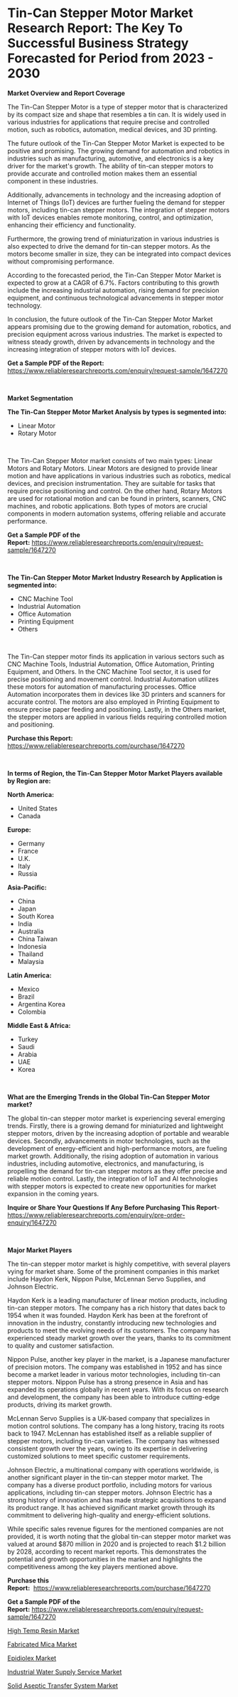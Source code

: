 <p><h1>Tin-Can Stepper Motor Market Research Report: The Key To Successful Business Strategy Forecasted for Period from 2023 - 2030</h1></p><p><strong>Market Overview and Report Coverage</strong></p>
<p><p>The Tin-Can Stepper Motor is a type of stepper motor that is characterized by its compact size and shape that resembles a tin can. It is widely used in various industries for applications that require precise and controlled motion, such as robotics, automation, medical devices, and 3D printing.</p><p>The future outlook of the Tin-Can Stepper Motor Market is expected to be positive and promising. The growing demand for automation and robotics in industries such as manufacturing, automotive, and electronics is a key driver for the market's growth. The ability of tin-can stepper motors to provide accurate and controlled motion makes them an essential component in these industries.</p><p>Additionally, advancements in technology and the increasing adoption of Internet of Things (IoT) devices are further fueling the demand for stepper motors, including tin-can stepper motors. The integration of stepper motors with IoT devices enables remote monitoring, control, and optimization, enhancing their efficiency and functionality.</p><p>Furthermore, the growing trend of miniaturization in various industries is also expected to drive the demand for tin-can stepper motors. As the motors become smaller in size, they can be integrated into compact devices without compromising performance.</p><p>According to the forecasted period, the Tin-Can Stepper Motor Market is expected to grow at a CAGR of 6.7%. Factors contributing to this growth include the increasing industrial automation, rising demand for precision equipment, and continuous technological advancements in stepper motor technology.</p><p>In conclusion, the future outlook of the Tin-Can Stepper Motor Market appears promising due to the growing demand for automation, robotics, and precision equipment across various industries. The market is expected to witness steady growth, driven by advancements in technology and the increasing integration of stepper motors with IoT devices.</p></p>
<p><strong>Get a Sample PDF of the Report:</strong> <a href="https://www.reliableresearchreports.com/enquiry/request-sample/1647270">https://www.reliableresearchreports.com/enquiry/request-sample/1647270</a></p>
<p>&nbsp;</p>
<p><strong>Market Segmentation</strong></p>
<p><strong>The Tin-Can Stepper Motor Market Analysis by types is segmented into:</strong></p>
<p><ul><li>Linear Motor</li><li>Rotary Motor</li></ul></p>
<p>&nbsp;</p>
<p><p>The Tin-Can Stepper Motor market consists of two main types: Linear Motors and Rotary Motors. Linear Motors are designed to provide linear motion and have applications in various industries such as robotics, medical devices, and precision instrumentation. They are suitable for tasks that require precise positioning and control. On the other hand, Rotary Motors are used for rotational motion and can be found in printers, scanners, CNC machines, and robotic applications. Both types of motors are crucial components in modern automation systems, offering reliable and accurate performance.</p></p>
<p><strong>Get a Sample PDF of the Report:</strong>&nbsp;<a href="https://www.reliableresearchreports.com/enquiry/request-sample/1647270">https://www.reliableresearchreports.com/enquiry/request-sample/1647270</a></p>
<p>&nbsp;</p>
<p><strong>The Tin-Can Stepper Motor Market Industry Research by Application is segmented into:</strong></p>
<p><ul><li>CNC Machine Tool</li><li>Industrial Automation</li><li>Office Automation</li><li>Printing Equipment</li><li>Others</li></ul></p>
<p>&nbsp;</p>
<p><p>The Tin-Can stepper motor finds its application in various sectors such as CNC Machine Tools, Industrial Automation, Office Automation, Printing Equipment, and Others. In the CNC Machine Tool sector, it is used for precise positioning and movement control. Industrial Automation utilizes these motors for automation of manufacturing processes. Office Automation incorporates them in devices like 3D printers and scanners for accurate control. The motors are also employed in Printing Equipment to ensure precise paper feeding and positioning. Lastly, in the Others market, the stepper motors are applied in various fields requiring controlled motion and positioning.</p></p>
<p><strong>Purchase this Report:</strong>&nbsp; <a href="https://www.reliableresearchreports.com/purchase/1647270">https://www.reliableresearchreports.com/purchase/1647270</a></p>
<p>&nbsp;</p>
<p><strong>In terms of Region, the Tin-Can Stepper Motor Market Players available by Region are:</strong></p>
<p>
    <p> <strong> North America: </strong>
        <ul>
            <li>United States</li>
            <li>Canada</li>
        </ul>
        </p> 
    <p> <strong> Europe: </strong>
        <ul>
            <li>Germany</li>
            <li>France</li>
            <li>U.K.</li>
            <li>Italy</li>
            <li>Russia</li>
        </ul>
        </p> 
    <p> <strong> Asia-Pacific: </strong>
        <ul>
            <li>China</li>
            <li>Japan</li>
            <li>South Korea</li>
            <li>India</li>
            <li>Australia</li>
            <li>China Taiwan</li>
            <li>Indonesia</li>
            <li>Thailand</li>
            <li>Malaysia</li>
        </ul>
        </p> 
    <p> <strong> Latin America: </strong>
        <ul>
            <li>Mexico</li>
            <li>Brazil</li>
            <li>Argentina Korea</li>
            <li>Colombia</li>
        </ul>
        </p> 
    <p> <strong> Middle East & Africa: </strong>
        <ul>
            <li>Turkey</li>
            <li>Saudi</li>
            <li>Arabia</li>
            <li>UAE</li>
            <li>Korea</li>
        </ul>
    </p>
    </p>
<p>&nbsp;</p>
<p><strong>What are the Emerging Trends in the Global Tin-Can Stepper Motor market?</strong></p>
<p><p>The global tin-can stepper motor market is experiencing several emerging trends. Firstly, there is a growing demand for miniaturized and lightweight stepper motors, driven by the increasing adoption of portable and wearable devices. Secondly, advancements in motor technologies, such as the development of energy-efficient and high-performance motors, are fueling market growth. Additionally, the rising adoption of automation in various industries, including automotive, electronics, and manufacturing, is propelling the demand for tin-can stepper motors as they offer precise and reliable motion control. Lastly, the integration of IoT and AI technologies with stepper motors is expected to create new opportunities for market expansion in the coming years.</p></p>
<p><strong>Inquire or Share Your Questions If Any Before Purchasing This Report</strong>- <a href="https://www.reliableresearchreports.com/enquiry/pre-order-enquiry/1647270">https://www.reliableresearchreports.com/enquiry/pre-order-enquiry/1647270</a></p>
<p>&nbsp;</p>
<p><strong>Major Market Players</strong></p>
<p><p>The tin-can stepper motor market is highly competitive, with several players vying for market share. Some of the prominent companies in this market include Haydon Kerk, Nippon Pulse, McLennan Servo Supplies, and Johnson Electric.</p><p>Haydon Kerk is a leading manufacturer of linear motion products, including tin-can stepper motors. The company has a rich history that dates back to 1954 when it was founded. Haydon Kerk has been at the forefront of innovation in the industry, constantly introducing new technologies and products to meet the evolving needs of its customers. The company has experienced steady market growth over the years, thanks to its commitment to quality and customer satisfaction.</p><p>Nippon Pulse, another key player in the market, is a Japanese manufacturer of precision motors. The company was established in 1952 and has since become a market leader in various motor technologies, including tin-can stepper motors. Nippon Pulse has a strong presence in Asia and has expanded its operations globally in recent years. With its focus on research and development, the company has been able to introduce cutting-edge products, driving its market growth.</p><p>McLennan Servo Supplies is a UK-based company that specializes in motion control solutions. The company has a long history, tracing its roots back to 1947. McLennan has established itself as a reliable supplier of stepper motors, including tin-can varieties. The company has witnessed consistent growth over the years, owing to its expertise in delivering customized solutions to meet specific customer requirements.</p><p>Johnson Electric, a multinational company with operations worldwide, is another significant player in the tin-can stepper motor market. The company has a diverse product portfolio, including motors for various applications, including tin-can stepper motors. Johnson Electric has a strong history of innovation and has made strategic acquisitions to expand its product range. It has achieved significant market growth through its commitment to delivering high-quality and energy-efficient solutions.</p><p>While specific sales revenue figures for the mentioned companies are not provided, it is worth noting that the global tin-can stepper motor market was valued at around $870 million in 2020 and is projected to reach $1.2 billion by 2028, according to recent market reports. This demonstrates the potential and growth opportunities in the market and highlights the competitiveness among the key players mentioned above.</p></p>
<p><strong>Purchase this Report:</strong>&nbsp;&nbsp;<a href="https://www.reliableresearchreports.com/purchase/1647270">https://www.reliableresearchreports.com/purchase/1647270</a></p>
<p></p>
<p><strong>Get a Sample PDF of the Report:</strong>&nbsp;<a href="https://www.reliableresearchreports.com/enquiry/request-sample/1647270">https://www.reliableresearchreports.com/enquiry/request-sample/1647270</a></p>
<p><p><a href="https://medium.com/@tobyyundt2023/high-temp-resin-market-competitive-analysis-market-trends-and-forecast-to-2030-761cdd072623">High Temp Resin Market</a></p><p><a href="https://medium.com/@eliasmann73/fabricated-mica-market-report-reveals-the-latest-trends-and-growth-opportunities-of-this-market-eb948188f2f0">Fabricated Mica Market</a></p><p><a href="https://medium.com/@hesterorn1944/epidiolex-market-research-report-its-history-and-forecast-2023-to-2030-31ad852d3690">Epidiolex Market</a></p><p><a href="https://github.com/kuntayevaz/Market-Research-Report-List-1/blob/main/industrial-water-supply-service-market.md">Industrial Water Supply Service Market</a></p><p><a href="https://github.com/kipkeeva/Market-Research-Report-List-1/blob/main/solid-aseptic-transfer-system-market.md">Solid Aseptic Transfer System Market</a></p></p>